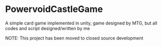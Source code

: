 # PowervoidCastleGame
A simple card game implemented in unity, game designed by MTG, but all codes and script designed/written by me

NOTE: This project has been moved to closed source development
